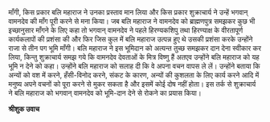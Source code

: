 माँगी, किस प्रकार बलि महाराज ने उनका प्रस्ताव मान लिया और किस प्रकार शुक्राचार्य ने उन्हें भगवान् वामनदेव की माँग पूरी करने से मना किया। जब बलि महाराज ने वामनदेव को ब्राह्मणपुत्र समझकर कुछ भी इच्छानुसार माँगने के लिए कहा तो भगवान् वामनदेव ने पहले हिरण्यकशिपु तथा हिरण्याक्ष के वीरतापूर्ण कार्यकलापों की प्रशंसा की और फिर जिस कुल में बलि महाराज उत्पन्न हुए थे उसकी प्रशंसा करके उन्होंने राजा से तीन पग भूमि माँगी। बलि महाराज ने इस भूमिदान को अत्यन्त तुच्छ समझकर दान देना स्वीकार कर लिया, किन्तु शुक्राचार्य समझ गये कि वामनदेव देवताओं के मित्र विष्णु हैं अतएव उन्होंने बलि महाराज को यह भूमि न देने को कहा। उन्होंने बलि महाराज को सलाह दी कि वे अपना वचन वापस ले लें। उन्होंने बताया कि अन्यों को वश में करने, हँसी-विनोद करने, संकट के कारण, अन्यों की कुशलता के लिए कार्य करने आदि में मनुष्य अपने वचनों को पूरा करने से मुकर सकता है और इसमें कोई दोष नहीं होता। इस तर्क से शुक्राचार्य ने बलि महाराज को भगवान् वामनदेव को भूमि-दान देने से रोकने का प्रयास किया।  

**श्रीशुक उवाच** 